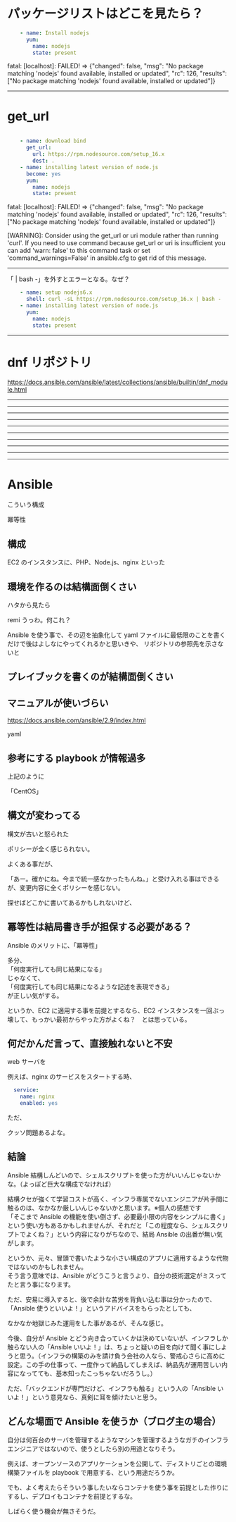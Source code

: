 # パッケージリストはどこを見たら？
```yaml
    - name: Install nodejs
      yum:
        name: nodejs
        state: present
```

fatal: [localhost]: FAILED! => {"changed": false, "msg": "No package matching 'nodejs' found available, installed or updated", "rc": 126,   "results": ["No package matching 'nodejs' found available, installed or updated"]}

_____________________________________________
# get_url

```yaml

    - name: download bind
      get_url:
        url: https://rpm.nodesource.com/setup_16.x
        dest: .
    - name: installing latest version of node.js
      become: yes
      yum:
        name: nodejs
        state: present
```

fatal: [localhost]: FAILED! => {"changed": false, "msg": "No package matching 'nodejs' found available, installed or updated", "rc": 126, "results": ["No package matching 'nodejs' found available, installed or updated"]}



[WARNING]: Consider using the get_url or uri module rather than running 'curl'.  If you need to use command because get_url or uri is insufficient you can add 'warn: false' to
this command task or set 'command_warnings=False' in ansible.cfg to get rid of this message.


_____________________________________________

「 | bash -」を外すとエラーとなる。なぜ？
```yaml
    - name: setup nodejs6.x
      shell: curl -sL https://rpm.nodesource.com/setup_16.x | bash -
    - name: installing latest version of node.js
      yum:
        name: nodejs
        state: present
```


_____________________________________________
# dnf リポジトリ
https://docs.ansible.com/ansible/latest/collections/ansible/builtin/dnf_module.html


_____________________________________________
_____________________________________________
_____________________________________________
_____________________________________________
_____________________________________________
_____________________________________________
_____________________________________________
_____________________________________________
_____________________________________________
_____________________________________________
# Ansible

こういう構成

冪等性

## 構成
EC2 のインスタンスに、PHP、Node.js、nginx といった


## 環境を作るのは結構面倒くさい

ハタから見たら

remi 
うっわ。何これ？

Ansible を使う事で、その辺を抽象化して yaml ファイルに最低限のことを書くだけで後はよしなにやってくれるかと思いきや、
リポジトリの参照先を示さないと


## プレイブックを書くのが結構面倒くさい


## マニュアルが使いづらい
https://docs.ansible.com/ansible/2.9/index.html  

yaml



## 参考にする playbook が情報過多
上記のように


「CentOS」


## 構文が変わってる
構文が古いと怒られた

ポリシーが全く感じられない。  

よくある事だが、

「あー。確かにね。今まで統一感なかったもんね。」と受け入れる事はできるが、変更内容に全くポリシーを感じない。

探せばどこかに書いてあるかもしれないけど、


## 冪等性は結局書き手が担保する必要がある？
Ansible のメリットに、「冪等性」

多分、  
「何度実行しても同じ結果になる」  
じゃなくて、  
「何度実行しても同じ結果になるような記述を表現できる」  
が正しい気がする。  

というか、EC2 に適用する事を前提とするなら、EC2 インスタンスを一回ぶっ壊して、もっかい最初からやった方がよくね？　とは思っている。  


## 何だかんだ言って、直接触れないと不安
web サーバを

例えば、nginx のサービスをスタートする時、
```yaml
  service:
    name: nginx
    enabled: yes
```

ただ、

クッソ問題あるよな。


## 結論
Ansible 結構しんどいので、シェルスクリプトを使った方がいいんじゃないかな。（よっぽど巨大な構成でなければ）  

結構クセが強くて学習コストが高く、インフラ専属でないエンジニアが片手間に触るのは、なかなか厳しいんじゃないかと思います。※個人の感想です  
「そこまで Ansible の機能を使い倒さず、必要最小限の内容をシンプルに書く」という使い方もあるかもしれませんが、それだと「この程度なら、シェルスクリプトでよくね？」という内容になりがちなので、結局 Ansible の出番が無い気がします。  

というか、元々、冒頭で書いたような小さい構成のアプリに適用するような代物ではないのかもしれません。  
そう言う意味では、Ansible がどうこうと言うより、自分の技術選定がミスってたと言う事になります。  

ただ、安易に導入すると、後で余計な苦労を背負い込む事は分かったので、「Ansible 使うといいよ！」というアドバイスをもらったとしても、

なかなか地獄じみた運用をした事があるが、そんな感じ。

今後、自分が Ansible とどう向き合っていくかは決めていないが、インフラしか触らない人の「Ansible いいよ！」は、ちょっと疑いの目を向けて聞く事にしようと思う。（インフラの構築のみを請け負う会社の人なら、警戒心さらに高めに設定。この手の仕事って、一度作って納品してしまえば、納品先が運用苦しい内容になってても、基本知ったこっちゃないだろうし。）  

ただ、「バックエンドが専門だけど、インフラも触る」という人の「Ansible いいよ！」という意見なら、真剣に耳を傾けたいと思う。  


## どんな場面で Ansible を使うか（ブログ主の場合）
自分は何百台のサーバを管理するようなマシンを管理するようなガチのインフラエンジニアではないので、使うとしたら別の用途となりそう。  

例えば、オープンソースのアプリケーションを公開して、ディストリごとの環境構築ファイルを playbook で用意する、という用途だろうか。  

でも、よく考えたらそういう事したいならコンテナを使う事を前提とした作りにするし、デプロイもコンテナを前提とするな。  

しばらく使う機会が無さそうだ。  

